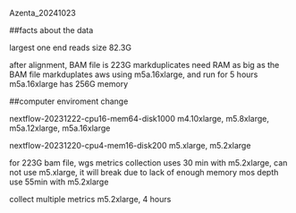 Azenta_20241023

##facts about the data

largest one end reads size 82.3G

after alignment,  BAM file is 223G
markduplicates need RAM as big as the BAM file
markduplates aws using m5a.16xlarge, and run for 5 hours
m5a.16xlarge has 256G memory


##computer enviroment change

nextflow-20231222-cpu16-mem64-disk1000 
m4.10xlarge, m5.8xlarge, m5a.12xlarge, m5a.16xlarge

nextflow-20231220-cpu4-mem16-disk200
m5.xlarge, m5.2xlarge

for 223G bam file, 
wgs metrics collection uses 30 min with m5.2xlarge, can not use m5.xlarge, it will break due to lack of enough memory
mos depth use 55min with m5.2xlarge


collect multiple metrics m5.2xlarge, 4 hours